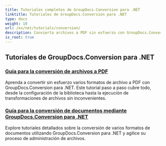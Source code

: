 ```yaml
---
title: Tutoriales completos de GroupDocs.Conversion para .NET
linktitle: Tutoriales de GroupDocs.Conversion para .NET
type: docs
weight: 10
url: /es/net/tutorials/conversion/
description: Convierta archivos a PDF sin esfuerzo con GroupDocs.Conversion para .NET. Agilice la gestión de documentos con opciones personalizables.
is_root: true
---
```


## Tutoriales de GroupDocs.Conversion para .NET
### [Guía para la conversión de archivos a PDF](./guide-to-file-conversion-to-pdf/)
Aprenda a convertir sin esfuerzo varios formatos de archivo a PDF con GroupDocs.Conversion para .NET. Este tutorial paso a paso cubre todo, desde la configuración de la biblioteca hasta la ejecución de transformaciones de archivos sin inconvenientes.
### [Guía para la conversión de documentos mediante GroupDocs.Conversion para .NET](./guide-to-document-conversion/)
Explore tutoriales detallados sobre la conversión de varios formatos de documentos utilizando GroupDocs.Conversion para .NET y agilice su proceso de administración de archivos.